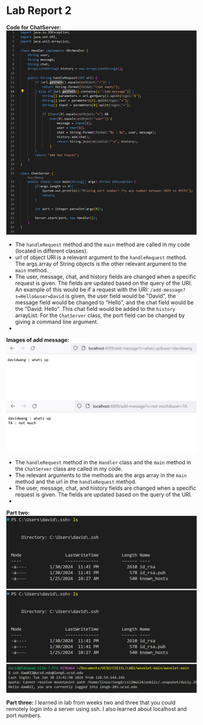 # Lab Report 2

**Code for ChatServer:**
 ![Image](lab2_code.png)
- The ```handleRequest``` method and the ```main``` method are called in my code (located in different classes).
- url of object URI is a relevant argument to the ```handleRequest``` method. The args array of String objects is the other relevant argument to the ```main``` method.
- The user, message, chat, and history fields are changed when a specific request is given. The fields are updated based on the query of the URI. An example of this would be if a request with the URI: ```/add-message?s=Hello&user=David``` is given, the user field would be "David", the message field would be changed to "Hello", and the chat field would be the "David: Hello". This chat field would be added to the ```history``` arrayList. For the ```ChatServer``` class, the port field can be changed by giving a command line argument.
- 

**Images of add message:**
 ![Image](chatone.png)
 ![Image](chattwo.png)
- The ```handleRequest``` method in the ```Handler``` class and the ```main``` method in the ```ChatServer``` class are called in my code.
- The relevant arguments to the methods are the args array in the ```main``` method and the url in the ```handleRequest``` method. 
- The user, message, chat, and history fields are changed when a specific request is given. The fields are updated based on the query of the URI.
- 

**Part two:**
 ![Image](private.png)
 ![Image](private.png)
 ![Image](login.png)

 
**Part three:**
I learned in lab from weeks two and three that you could remotely login into a server using ssh. I also learned about localhost and port numbers. 
